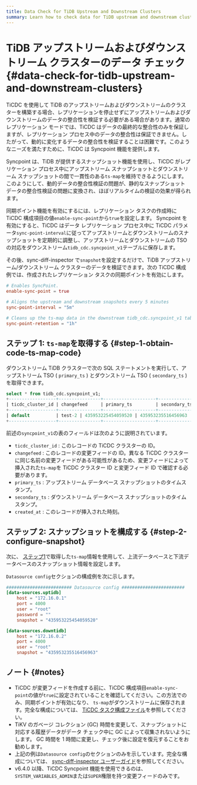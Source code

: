```yaml
---
title: Data Check for TiDB Upstream and Downstream Clusters
summary: Learn how to check data for TiDB upstream and downstream clusters.
---
```


# TiDB アップストリームおよびダウンストリーム クラスターのデータ チェック {#data-check-for-tidb-upstream-and-downstream-clusters}

TiCDC を使用して TiDB のアップストリームおよびダウンストリームのクラスターを構築する場合、レプリケーションを停止せずにアップストリームおよびダウンストリームのデータの整合性を検証する必要がある場合があります。通常のレプリケーション モードでは、TiCDC はデータの最終的な整合性のみを保証しますが、レプリケーション プロセス中のデータの整合性は保証できません。したがって、動的に変化するデータの整合性を検証することは困難です。このようなニーズを満たすために、TiCDC は Syncpoint 機能を提供します。

Syncpoint は、TiDB が提供するスナップショット機能を使用し、TiCDC がレプリケーション プロセス中にアップストリーム スナップショットとダウンストリーム スナップショットの間で一貫性のある`ts-map`を維持できるようにします。このようにして、動的データの整合性検証の問題が、静的なスナップショット データの整合性検証の問題に変換され、ほぼリアルタイムの検証の効果が得られます。

同期ポイント機能を有効にするには、レプリケーション タスクの作成時に TiCDC 構成項目の値`enable-sync-point`から`true`を設定します。 Syncpoint を有効にすると、TiCDC はデータ レプリケーション プロセス中に TiCDC パラメータ`sync-point-interval`に従ってアップストリームとダウンストリームのスナップショットを定期的に調整し、アップストリームとダウンストリームの TSO の対応をダウンストリーム`tidb_cdc.syncpoint_v1`テーブルに保存します。

その後、sync-diff-inspector で`snapshot`を設定するだけで、TiDB アップストリーム/ダウンストリーム クラスターのデータを検証できます。次の TiCDC 構成例では、作成されたレプリケーション タスクの同期ポイントを有効にします。

```toml
# Enables SyncPoint.
enable-sync-point = true

# Aligns the upstream and downstream snapshots every 5 minutes
sync-point-interval = "5m"

# Cleans up the ts-map data in the downstream tidb_cdc.syncpoint_v1 table every hour
sync-point-retention = "1h"
```

## ステップ 1: <code>ts-map</code>を取得する {#step-1-obtain-code-ts-map-code}

ダウンストリーム TiDB クラスターで次の SQL ステートメントを実行して、アップストリーム TSO ( `primary_ts` ) とダウンストリーム TSO ( `secondary_ts` ) を取得できます。

```sql
select * from tidb_cdc.syncpoint_v1;
+------------------+----------------+--------------------+--------------------+---------------------+
| ticdc_cluster_id | changefeed     | primary_ts         | secondary_ts       | created_at          |
+------------------+----------------+--------------------+--------------------+---------------------+
| default          | test-2 | 435953225454059520 | 435953235516456963 | 2022-09-13 08:40:15 |
+------------------+----------------+--------------------+--------------------+---------------------+
```

前述の`syncpoint_v1`の表のフィールドは次のように説明されています。

-   `ticdc_cluster_id` : このレコードの TiCDC クラスターの ID。
-   `changefeed` : このレコードの変更フィードの ID。異なる TiCDC クラスターに同じ名前の変更フィードがある可能性があるため、変更フィードによって挿入された`ts-map`を TiCDC クラスター ID と変更フィード ID で確認する必要があります。
-   `primary_ts` : アップストリーム データベース スナップショットのタイムスタンプ。
-   `secondary_ts` : ダウンストリーム データベース スナップショットのタイムスタンプ。
-   `created_at` : このレコードが挿入された時刻。

## ステップ 2: スナップショットを構成する {#step-2-configure-snapshot}

次に、 [<a href="#step-1-obtain-ts-map">ステップ1</a>](#step-1-obtain-ts-map)で取得した`ts-map`情報を使用して、上流データベースと下流データベースのスナップショット情報を設定します。

`Datasource config`セクションの構成例を次に示します。

```toml
######################### Datasource config ########################
[data-sources.uptidb]
    host = "172.16.0.1"
    port = 4000
    user = "root"
    password = ""
    snapshot = "435953225454059520"

[data-sources.downtidb]
    host = "172.16.0.2"
    port = 4000
    user = "root"
    snapshot = "435953235516456963"
```

## ノート {#notes}

-   TiCDC が変更フィードを作成する前に、TiCDC 構成項目`enable-sync-point`の値が`true`に設定されていることを確認してください。この方法でのみ、同期ポイントが有効になり、 `ts-map`がダウンストリームに保存されます。完全な構成については、 [<a href="/ticdc/ticdc-changefeed-config.md">TiCDC タスク構成ファイル</a>](/ticdc/ticdc-changefeed-config.md)を参照してください。
-   TiKV のガベージ コレクション (GC) 時間を変更して、スナップショットに対応する履歴データがデータ チェック中に GC によって収集されないようにします。 GC 時間を 1 時間に変更し、チェック後に設定を復元することをお勧めします。
-   上記の例は`Datasource config`のセクションのみを示しています。完全な構成については、 [<a href="/sync-diff-inspector/sync-diff-inspector-overview.md">sync-diff-inspector ユーザーガイド</a>](/sync-diff-inspector/sync-diff-inspector-overview.md)を参照してください。
-   v6.4.0 以降、TiCDC Syncpoint 機能を使用できるのは、 `SYSTEM_VARIABLES_ADMIN`または`SUPER`権限を持つ変更フィードのみです。
